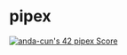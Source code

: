 # pipex
[![anda-cun's 42 pipex Score](https://badge42.vercel.app/api/v2/cljrnpnqj002508jsqp67mooz/project/3123733)](https://github.com/JaeSeoKim/badge42)
